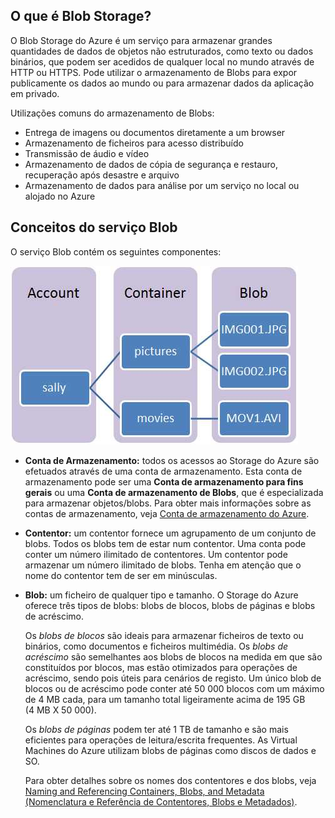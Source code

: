 ## O que é Blob Storage?

O Blob Storage do Azure é um serviço para armazenar grandes quantidades de dados de objetos não estruturados, como texto ou dados binários, que podem ser acedidos de qualquer local no mundo através de HTTP ou HTTPS. Pode utilizar o armazenamento de Blobs para expor publicamente os dados ao mundo ou para armazenar dados da aplicação em privado.

Utilizações comuns do armazenamento de Blobs:

- Entrega de imagens ou documentos diretamente a um browser
- Armazenamento de ficheiros para acesso distribuído
- Transmissão de áudio e vídeo
- Armazenamento de dados de cópia de segurança e restauro, recuperação após desastre e arquivo
- Armazenamento de dados para análise por um serviço no local ou alojado no Azure

## Conceitos do serviço Blob

O serviço Blob contém os seguintes componentes:

![Blob1][Blob1]

- **Conta de Armazenamento:** todos os acessos ao Storage do Azure são efetuados através de uma conta de armazenamento. Esta conta de armazenamento pode ser uma **Conta de armazenamento para fins gerais** ou uma **Conta de armazenamento de Blobs**, que é especializada para armazenar objetos/blobs. Para obter mais informações sobre as contas de armazenamento, veja [Conta de armazenamento do Azure](../articles/storage/storage-create-storage-account.md).

- **Contentor:** um contentor fornece um agrupamento de um conjunto de blobs. Todos os blobs tem de estar num contentor. Uma conta pode conter um número ilimitado de contentores. Um contentor pode armazenar um número ilimitado de blobs. Tenha em atenção que o nome do contentor tem de ser em minúsculas.

- **Blob:** um ficheiro de qualquer tipo e tamanho. O Storage do Azure oferece três tipos de blobs: blobs de blocos, blobs de páginas e blobs de acréscimo.

    Os *blobs de blocos* são ideais para armazenar ficheiros de texto ou binários, como documentos e ficheiros multimédia. Os *blobs de acréscimo* são semelhantes aos blobs de blocos na medida em que são constituídos por blocos, mas estão otimizados para operações de acréscimo, sendo pois úteis para cenários de registo. Um único blob de blocos ou de acréscimo pode conter até 50 000 blocos com um máximo de 4 MB cada, para um tamanho total ligeiramente acima de 195 GB (4 MB X 50 000).

    Os *blobs de páginas* podem ter até 1 TB de tamanho e são mais eficientes para operações de leitura/escrita frequentes. As Virtual Machines do Azure utilizam blobs de páginas como discos de dados e SO.

    Para obter detalhes sobre os nomes dos contentores e dos blobs, veja [Naming and Referencing Containers, Blobs, and Metadata (Nomenclatura e Referência de Contentores, Blobs e Metadados)](https://msdn.microsoft.com/library/azure/dd135715.aspx).


[Blob1]: ./media/storage-blob-concepts-include/blob1.jpg



<!--HONumber=Jun16_HO2-->


